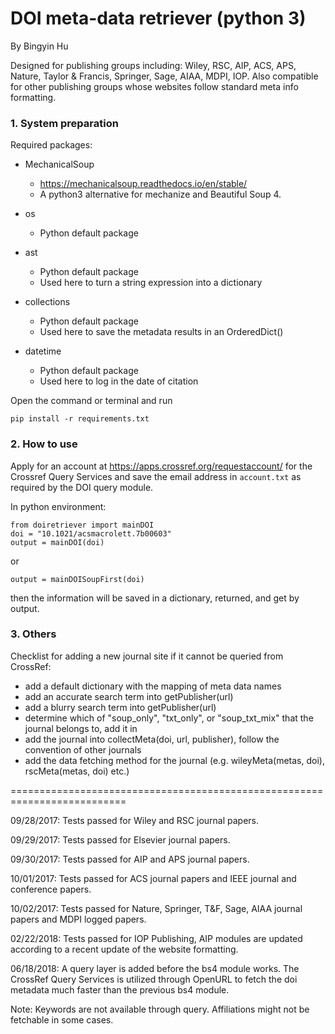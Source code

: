 # DOI meta-data retriever (python 3)

By Bingyin Hu

Designed for publishing groups including:
Wiley, RSC, AIP, ACS, APS, Nature, Taylor & Francis, Springer, Sage, AIAA, MDPI,
IOP. Also compatible for other publishing groups whose websites follow standard 
meta info formatting.

### 1. System preparation

Required packages:

- MechanicalSoup
  - https://mechanicalsoup.readthedocs.io/en/stable/
  - A python3 alternative for mechanize and Beautiful Soup 4.
    
- os
  - Python default package

- ast
  - Python default package
  - Used here to turn a string expression into a dictionary

- collections
  - Python default package
  - Used here to save the metadata results in an OrderedDict()

- datetime
  - Python default package
  - Used here to log in the date of citation

Open the command or terminal and run
```
pip install -r requirements.txt
```

### 2. How to use

Apply for an account at https://apps.crossref.org/requestaccount/ for the Crossref Query Services and save the email address in `account.txt` as required by the DOI query module.

In python environment:
```
from doiretriever import mainDOI
doi = "10.1021/acsmacrolett.7b00603"
output = mainDOI(doi)
```
or
```
output = mainDOISoupFirst(doi)
```
then the information will be saved in a dictionary, returned, and get by output.


### 3. Others

Checklist for adding a new journal site if it cannot be queried from CrossRef:
- add a default dictionary with the mapping of meta data names
- add an accurate search term into getPublisher(url)
- add a blurry search term into getPublisher(url)
- determine which of "soup_only", "txt_only", or "soup_txt_mix" that the journal belongs to, add it in
- add the journal into collectMeta(doi, url, publisher), follow the convention of other journals
- add the data fetching method for the journal (e.g. wileyMeta(metas, doi), rscMeta(metas, doi) etc.)

==========================================================================

09/28/2017: Tests passed for Wiley and RSC journal papers.

09/29/2017: Tests passed for Elsevier journal papers.

09/30/2017: Tests passed for AIP and APS journal papers.

10/01/2017: Tests passed for ACS journal papers and IEEE journal and conference papers.

10/02/2017: Tests passed for Nature, Springer, T&F, Sage, AIAA journal papers and MDPI logged papers.

02/22/2018: Tests passed for IOP Publishing, AIP modules are updated according to a recent update of the website formatting.

06/18/2018: A query layer is added before the bs4 module works. The CrossRef Query Services  is utilized through OpenURL to fetch the doi metadata much faster than the previous bs4 module. 

Note: Keywords are not available through query. Affiliations might not be 
      fetchable in some cases.